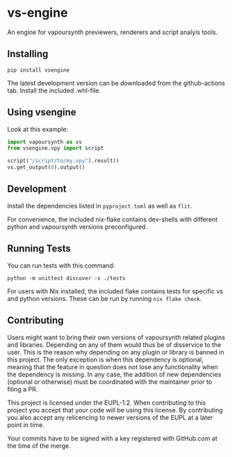 vs-engine
=========

An engine for vapoursynth previewers, renderers and script analyis tools.

Installing
----------

``` 
pip install vsengine
```

The latest development version can be downloaded from the github-actions tab.
Install the included .whl-file.

Using vsengine
--------------

Look at this example:
```py
import vapoursynth as vs
from vsengine.vpy import script

script("/script/to/my.vpy").result()
vs.get_output(0).output()
```

Development
-----------

Install the dependencies listed in `pyproject.toml` as well as `flit`.

For convenience,
the included nix-flake contains dev-shells with different python and vapoursynth versions preconfigured.

Running Tests
-------------

You can run tests with this command:

```
python -m unittest discover -s ./tests
```

For users with Nix installed,
the included flake contains tests for specific vs and python versions.
These can be run by running `nix flake check`.

Contributing
------------

Users might want to bring their own versions of vapoursynth related plugins and libraries.
Depending on any of them would thus be of disservice to the user.
This is the reason why depending on any plugin or library is banned in this project.
The only exception is when this dependency is optional,
meaning that the feature in question does not lose any functionality when the dependency is missing.
In any case,
the addition of new dependencies (optional or otherwise) must be coordinated with the maintainer prior to filing a PR.

This project is licensed under the EUPL-1.2.
When contributing to this project you accept that your code will be using this license.
By contributing you also accept any relicencing to newer versions of the EUPL at a later point in time.

Your commits have to be signed with a key registered with GitHub.com at the time of the merge.

